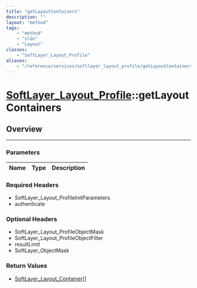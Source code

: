 ```yaml
---
title: "getLayoutContainers"
description: ""
layout: "method"
tags:
    - "method"
    - "sldn"
    - "Layout"
classes:
    - "SoftLayer_Layout_Profile"
aliases:
    - "/reference/services/softlayer_layout_profile/getLayoutContainers"
---
```

# [SoftLayer_Layout_Profile](/reference/services/SoftLayer_Layout_Profile)::getLayoutContainers




## Overview 


-----

### Parameters 
|Name | Type | Description |
| --- | --- | --- |


### Required Headers
* SoftLayer_Layout_ProfileInitParameters
* authenticate


### Optional Headers
* SoftLayer_Layout_ProfileObjectMask
* SoftLayer_Layout_ProfileObjectFilter
* resultLimit
* SoftLayer_ObjectMask

### Return Values
* <a href='/reference/datatypes/SoftLayer_Layout_Container'>SoftLayer_Layout_Container[] </a>




